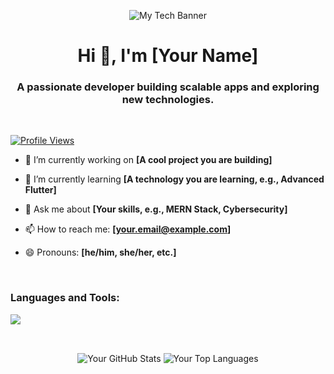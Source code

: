 <p align="center">
  <img src="URL_TO_YOUR_UPLOADED_HEADER_BANNER_IMAGE.png" alt="My Tech Banner"/>
</p>

<h1 align="center">Hi 👋, I'm [Your Name]</h1>
<h3 align="center">A passionate developer building scalable apps and exploring new technologies.</h3>

<br>

<p align="left">
  <a href="https://komarev.com/ghpvc/?username=[YOUR-GITHUB-USERNAME]">
    <img src="https://komarev.com/ghpvc/?username=[YOUR-GITHUB-USERNAME]&label=PROFILE+VIEWS&color=0e75b6&style=flat" alt="Profile Views"/>
  </a>
</p>

- 🔭 I’m currently working on **[A cool project you are building]**

- 🌱 I’m currently learning **[A technology you are learning, e.g., Advanced Flutter]**

- 💬 Ask me about **[Your skills, e.g., MERN Stack, Cybersecurity]**

- 📫 How to reach me: **[your.email@example.com]**

- 😄 Pronouns: **[he/him, she/her, etc.]**

<br>

<h3 align="left">Languages and Tools:</h3>
<p align="left">
  <a href="https://skillicons.dev">
    <img src="https://skillicons.dev/icons?i=js,react,nodejs,mongodb,flutter,dart,python" />
  </a>
</p>

<br>

<p align="center">
  <img align="center" src="https://github-readme-stats.vercel.app/api?username=[YOUR-GITHUB-USERNAME]&show_icons=true&locale=en&theme=tokyonight" alt="Your GitHub Stats" />
  <img align="center" src="https://github-readme-stats.vercel.app/api/top-langs?username=[YOUR-GITHUB-USERNAME]&layout=compact&locale=en&theme=tokyonight" alt="Your Top Languages" />
</p>
